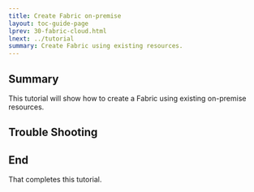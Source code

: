 ```yaml
---
title: Create Fabric on-premise
layout: toc-guide-page
lprev: 30-fabric-cloud.html  
lnext: ../tutorial
summary: Create Fabric using existing resources.
---
```


## Summary

This tutorial will show how to create a Fabric using existing on-premise resources.



## Trouble Shooting



## End

That completes this tutorial.

